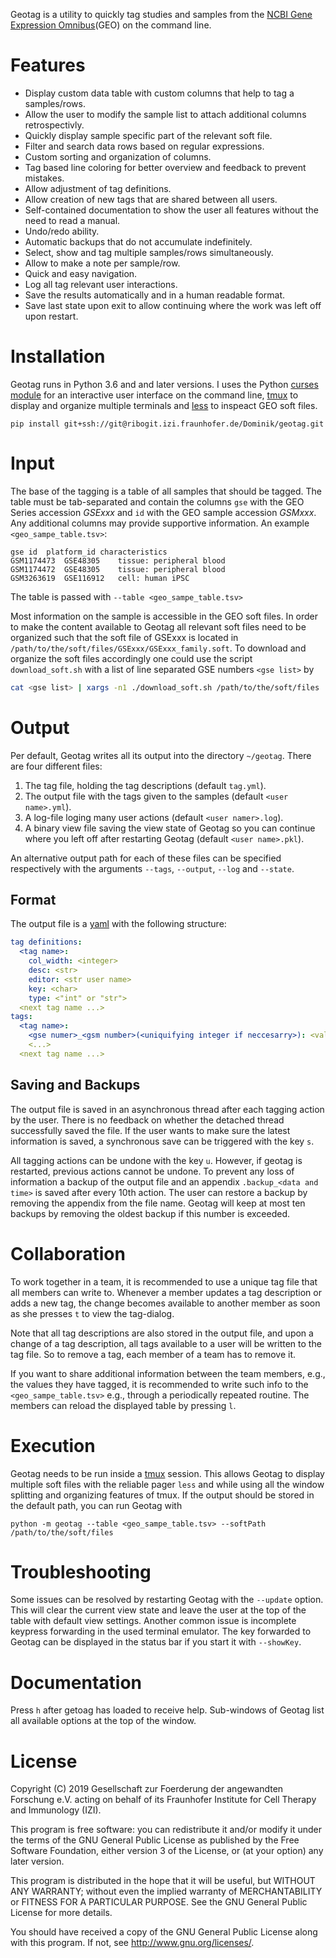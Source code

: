 Geotag is a utility to quickly tag studies and samples from
the [NCBI Gene Expression Omnibus](https://www.ncbi.nlm.nih.gov/geo/)(GEO)
on the command line.

# Features

 - Display custom data table with custom columns that help
   to tag a samples/rows.
 - Allow the user to modify the sample list to attach additional
   columns retrospectivly.
 - Quickly display sample specific part of the relevant soft file.
 - Filter and search data rows based on regular expressions.
 - Custom sorting and organization of columns.
 - Tag based line coloring for better overview and feedback to
   prevent mistakes.
 - Allow adjustment of tag definitions.
 - Allow creation of new tags that are shared between all users.
 - Self-contained documentation to show the user all features
   without the need to read a manual.
 - Undo/redo ability.
 - Automatic backups that do not accumulate indefinitely.
 - Select, show and tag multiple samples/rows simultaneously.
 - Allow to make a note per sample/row.
 - Quick and easy navigation.
 - Log all tag relevant user interactions.
 - Save the results automatically and in a human readable format.
 - Save last state upon exit to allow continuing where the work was
   left off upon restart.

# Installation
Geotag runs in Python 3.6 and and later versions. I uses the Python
[curses module](https://docs.python.org/3/howto/curses.html) for an
interactive user interface on the command line,
[tmux](https://github.com/tmux/tmux/wiki) to display and organize
multiple terminals and [less](http://www.greenwoodsoftware.com/less/)
to inspeact GEO soft files.
```
pip install git+ssh://git@ribogit.izi.fraunhofer.de/Dominik/geotag.git
```

# Input

The base of the tagging is a table of all samples that should be tagged. The table
must be tab-separated and contain the columns `gse` with the GEO Series accession
*GSExxx* and `id` with the GEO sample accession *GSMxxx*. Any additional columns
may provide supportive information. An example `<geo_sampe_table.tsv>`:
```tsv
gse id  platform_id characteristics
GSM1174473  GSE48305    tissue: peripheral blood
GSM1174472  GSE48305    tissue: peripheral blood
GSM3263619  GSE116912   cell: human iPSC
```
The table is passed with `--table <geo_sampe_table.tsv>`

Most information on the sample is accessible in the GEO soft files. In order
to make the content available to Geotag all relevant soft files need to
be organized such that the soft file of GSExxx is located in
`/path/to/the/soft/files/GSExxx/GSExxx_family.soft`. To download and
organize the soft files accordingly one could use the script `download_soft.sh`
with a list of line separated GSE numbers `<gse list>` by
```bash
cat <gse list> | xargs -n1 ./download_soft.sh /path/to/the/soft/files
```

# Output

Per default, Geotag writes all its output into the directory `~/geotag`.
There are four different files:
 1. The tag file, holding the tag descriptions (default `tag.yml`).
 2. The output file with the tags given to the samples (default `<user name>.yml`).
 3. A log-file loging many user actions (default `<user namer>.log`).
 4. A binary view file saving the view state of Geotag so you can continue
    where you left off after restarting Geotag (default `<user name>.pkl`).

An alternative output path for each of these files can be specified
respectively with the arguments `--tags`, `--output`, `--log` and `--state`.

## Format

The output file is a [yaml](https://yaml.org/) with the following
structure:
```yaml
tag definitions:
  <tag name>:
    col_width: <integer>
    desc: <str>
    editor: <str user name>
    key: <char>
    type: <"int" or "str">
  <next tag name ...>
tags:
  <tag name>:
    <gse numer>_<gsm number>(<uniquifying integer if neccesarry>): <value>
    <...>
  <next tag name ...>
```

## Saving and Backups

The output file is saved in an asynchronous thread after each tagging
action by the user. There is no feedback on whether the detached thread
successfully saved the file. If the user wants to make sure the latest
information is saved, a synchronous save can be triggered with the
key `s`.

All tagging actions can be undone with the key `u`. However, if geotag is
restarted, previous actions cannot be undone. To prevent
any loss of information a backup of the output file
and an appendix `.backup_<data and time>` is saved after every 10th
action. The user can restore a backup by removing the appendix
from the file name. Geotag will keep at most ten backups by removing
the oldest backup if this number is exceeded.

# Collaboration

To work together in a team, it is recommended to use a unique tag file
that all members can write to.
Whenever a member updates a tag description or
adds a new tag, the change becomes available to another member as soon
as she presses `t` to view the tag-dialog.

Note that all tag descriptions are also stored in the output file, and
upon a change of a tag description, all tags available to a user
will be written to the tag file. So to remove a tag, each member of
a team has to remove it.

If you want to share additional information between the team members,
e.g., the values they have tagged, it is recommended to write such
info to the `<geo_sampe_table.tsv>` e.g., through a periodically
repeated routine. The members can reload the displayed table by pressing `l`.

# Execution

Geotag needs to be run inside a [tmux](https://github.com/tmux/tmux/wiki)
session. This allows Geotag to display multiple soft files with
the reliable pager `less` and while using all the window splitting
and organizing features of tmux. If the output should be stored in
the default path, you can run Geotag with
```
python -m geotag --table <geo_sampe_table.tsv> --softPath /path/to/the/soft/files
```

# Troubleshooting

Some issues can be resolved by restarting Geotag with the `--update` option.
This will clear the current view state and leave the user at the top of
the table with default view settings. Another common issue is incomplete
keypress forwarding in the used terminal emulator. The key forwarded
to Geotag can be displayed in the status bar if you start it with `--showKey`.

# Documentation
Press `h` after getoag has loaded to receive help.
Sub-windows of Geotag list all available options at the top of the window.

# License

Copyright (C) 2019 Gesellschaft zur Foerderung der angewandten Forschung e.V.
acting on behalf of its Fraunhofer Institute for Cell Therapy and Immunology
(IZI).

This program is free software: you can redistribute it and/or modify it under
the terms of the GNU General Public License as published by the Free Software
Foundation, either version 3 of the License, or (at your option) any later
version.

This program is distributed in the hope that it will be useful, but WITHOUT ANY
WARRANTY; without even the implied warranty of MERCHANTABILITY or FITNESS FOR A
PARTICULAR PURPOSE. See the GNU General Public License for more details.

You should have received a copy of the GNU General Public License along with
this program. If not, see http://www.gnu.org/licenses/.
